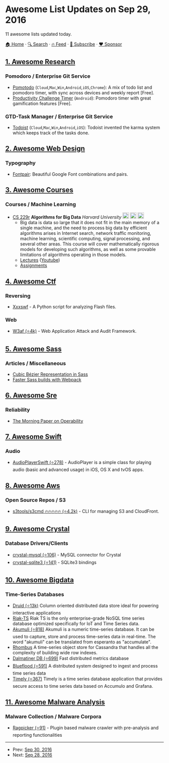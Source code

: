# Awesome List Updates on Sep 29, 2016

11 awesome lists updated today.

[🏠 Home](/README.md) · [🔍 Search](https://www.trackawesomelist.com/search/) · [🔥 Feed](https://www.trackawesomelist.com/rss.xml) · [📮 Subscribe](https://trackawesomelist.us17.list-manage.com/subscribe?u=d2f0117aa829c83a63ec63c2f&id=36a103854c) · [❤️  Sponsor](https://github.com/sponsors/theowenyoung)



## [1. Awesome Research](/content/emptymalei/awesome-research/README.md)

### Pomodoro / Enterprise Git Service

*   [Pomotodo](https://pomotodo.com/) (`Cloud`,`Mac`,`Win`,`Android`,`iOS`,`Chrome`): A mix of todo list and pomodoro timer, with sync across devices and weekly report \[Free].
*   [Productivity Challenge Timer](https://play.google.com/store/apps/details?id=com.wlxd.pomochallenge\&hl=en) (`Android`): Pomodoro timer with great gamification features \[Free].

### GTD-Task Manager / Enterprise Git Service

*   [Todoist](https://todoist.com/) (`Cloud`,`Mac`,`Win`,`Android`,`iOS`): Todoist invented the karma system which keeps track of the tasks done.

## [2. Awesome Web Design](/content/nicolesaidy/awesome-web-design/README.md)

### Typography

*   [Fontpair](http://fontpair.co): Beautiful Google Font combinations and pairs.

## [3. Awesome Courses](/content/prakhar1989/awesome-courses/README.md)

### Courses / Machine Learning

*   [CS 229r](http://people.seas.harvard.edu/\~minilek/cs229r/fall15/index.html) **Algorithms for Big Data** *Harvard University* <img src="https://assets-cdn.github.com/images/icons/emoji/unicode/1f4f9.png" width="20" height="20" alt="Lecture Videos" title="Lecture Videos" /> <img src="https://assets-cdn.github.com/images/icons/emoji/unicode/1f4bb.png" width="20" height="20" alt="Assignments" title="Assignments" /> <img src="https://assets-cdn.github.com/images/icons/emoji/unicode/1f4dd.png" width="20" height="20" alt="Lecture Notes" title="Lecture Notes" />
    *   Big data is data so large that it does not fit in the main memory of a single machine, and the need to process big data by efficient algorithms arises in Internet search, network traffic monitoring, machine learning, scientific computing, signal processing, and several other areas. This course will cover mathematically rigorous models for developing such algorithms, as well as some provable limitations of algorithms operating in those models.
    *   [Lectures](http://people.seas.harvard.edu/\~minilek/cs229r/fall15/lec.html) ([Youtube](https://www.youtube.com/playlist?list=PL2SOU6wwxB0v1kQTpqpuu5kEJo2i-iUyf))
    *   [Assignments](http://people.seas.harvard.edu/\~minilek/cs229r/fall15/hmwk.html)

## [4. Awesome Ctf](/content/apsdehal/awesome-ctf/README.md)

### Reversing

*   [Xxxswf](https://bitbucket.org/Alexander_Hanel/xxxswf) -  A Python script for analyzing Flash files.

### Web

*   [W3af (⭐4k)](https://github.com/andresriancho/w3af) -  Web Application Attack and Audit Framework.

## [5. Awesome Sass](/content/Famolus/awesome-sass/README.md)

### Articles / Miscellaneous

*   [Cubic Bézier Representation in Sass](http://thesassway.com/advanced/cubic-bezier-representation-in-sass)
*   [Faster Sass builds with Webpack](http://eng.localytics.com/faster-sass-builds-with-webpack/)

## [6. Awesome Sre](/content/dastergon/awesome-sre/README.md)

### Reliability

*   [The Morning Paper on Operability](https://blog.acolyer.org/2016/09/21/the-morning-paper-on-operability/)

## [7. Awesome Swift](/content/matteocrippa/awesome-swift/README.md)

### Audio

*   [AudioPlayerSwift (⭐278)](https://github.com/tbaranes/AudioPlayerSwift) - AudioPlayer is a simple class for playing audio (basic and advanced usage) in iOS, OS X and tvOS apps.

## [8. Awesome Aws](/content/donnemartin/awesome-aws/README.md)

### Open Source Repos / S3

*   [s3tools/s3cmd :fire::fire::fire::fire::fire: (⭐4.2k)](https://github.com/s3tools/s3cmd) - CLI for managing S3 and CloudFront.

## [9. Awesome Crystal](/content/veelenga/awesome-crystal/README.md)

### Database Drivers/Clients

*   [crystal-mysql (⭐106)](https://github.com/crystal-lang/crystal-mysql) - MySQL connector for Crystal
*   [crystal-sqlite3 (⭐141)](https://github.com/crystal-lang/crystal-sqlite3) - SQLite3 bindings

## [10. Awesome Bigdata](/content/newTendermint/awesome-bigdata/README.md)

### Time-Series Databases

*   [Druid (⭐13k)](https://github.com/druid-io/druid/) Column oriented distributed data store ideal for powering interactive applications
*   [Riak-TS](http://basho.com/products/riak-ts/) Riak TS is the only enterprise-grade NoSQL time series database optimized specifically for IoT and Time Series data.
*   [Akumuli (⭐818)](https://github.com/akumuli/Akumuli) Akumuli is a numeric time-series database. It can be used to capture, store and process time-series data in real-time. The word "akumuli" can be translated from esperanto as "accumulate".
*   [Rhombus](https://github.com/Pardot/Rhombus) A time-series object store for Cassandra that handles all the complexity of building wide row indexes.
*   [Dalmatiner DB (⭐699)](https://github.com/dalmatinerdb/dalmatinerdb) Fast distributed metrics database
*   [Blueflood (⭐591)](https://github.com/rackerlabs/blueflood) A distributed system designed to ingest and process time series data
*   [Timely (⭐367)](https://github.com/NationalSecurityAgency/timely) Timely is a time series database application that provides secure access to time series data based on Accumulo and Grafana.

## [11. Awesome Malware Analysis](/content/rshipp/awesome-malware-analysis/README.md)

### Malware Collection / Malware Corpora

*   [Ragpicker (⭐91)](https://github.com/robbyFux/Ragpicker) - Plugin based malware
    crawler with pre-analysis and reporting functionalities

---

- Prev: [Sep 30, 2016](/content/2016/09/30/README.md)
- Next: [Sep 28, 2016](/content/2016/09/28/README.md)